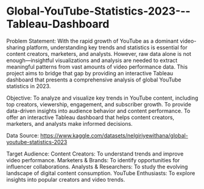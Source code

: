 # Global-YouTube-Statistics-2023---Tableau-Dashboard
Problem Statement:
With the rapid growth of YouTube as a dominant video-sharing platform, understanding key trends and statistics is essential for content creators, marketers, and analysts. However, raw data alone is not enough—insightful visualizations and analysis are needed to extract meaningful patterns from vast amounts of video performance data. This project aims to bridge that gap by providing an interactive Tableau dashboard that presents a comprehensive analysis of global YouTube statistics in 2023.

Objective:
To analyze and visualize key trends in YouTube content, including top creators, viewership, engagement, and subscriber growth.
To provide data-driven insights into audience behavior and content performance.
To offer an interactive Tableau dashboard that helps content creators, marketers, and analysts make informed decisions.

Data Source:
https://www.kaggle.com/datasets/nelgiriyewithana/global-youtube-statistics-2023 

Target Audience:
Content Creators: To understand trends and improve video performance.
Marketers & Brands: To identify opportunities for influencer collaborations.
Analysts & Researchers: To study the evolving landscape of digital content consumption.
YouTube Enthusiasts: To explore insights into popular creators and video trends.
